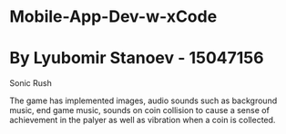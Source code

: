 # Mobile-App-Dev-w-xCode
# By Lyubomir Stanoev - 15047156

Sonic Rush

The game has implemented images, audio sounds such as background music, end game music, sounds on coin collision to cause a sense of achievement in the palyer as well as vibration when a coin is collected.


